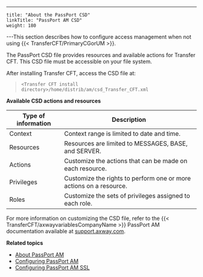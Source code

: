 ---
    title: "About the PassPort CSD"
    linkTitle: "PassPort AM CSD"
    weight: 180
---This section describes how to configure access management when not using {{< TransferCFT/PrimaryCGorUM  >}}.

The PassPort CSD file provides resources and available actions for Transfer CFT. This CSD file must be accessible on your file system.

After installing Transfer CFT, access the CSD file at:

> `<Transfer CFT install directory>/home/distrib/am/csd_Transfer_CFT.xml`

****Available <span id="CSD description"></span>CSD actions and resources****


| Type of information  | Description  |
| --- | --- |
| Context | Context range is limited to date and time. |
| Resources | Resources are limited to MESSAGES, BASE, and SERVER. |
| Actions | Customize the actions that can be made on each resource. |
| Privileges | Customize the rights to perform one or more actions on a resource. |
| Roles | Customize the sets of privileges assigned to each role. |


For more information on customizing the CSD file, refer to the {{< TransferCFT/axwayvariablesCompanyName  >}} PassPort
AM documentation available at [support.axway.com]().

****Related topics****

- [About PassPort AM](../)
- [Configuring PassPort AM](../configure_passport_am)
- [Configuring PassPort AM SSL]()
